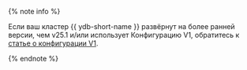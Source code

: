 {% note info %}

 Если ваш кластер {{ ydb-short-name }} развёрнут на более ранней версии, чем v25.1 и/или использует Конфигурацию V1, обратитесь к [статье о конфигурации V1](../../configuration-v1/index.md).

{% endnote %}
